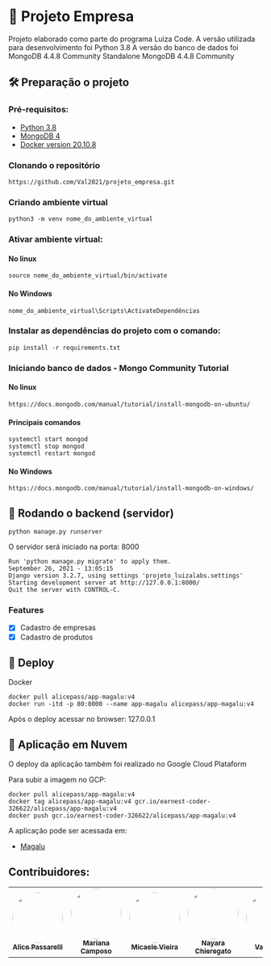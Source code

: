 # 🚀 Projeto Empresa

Projeto elaborado como parte do programa Luiza Code.
A versão utilizada para desenvolvimento foi Python 3.8
A versão do banco de dados foi MongoDB 4.4.8 Community Standalone
MongoDB 4.4.8 Community

## 🛠 Preparação o projeto
### Pré-requisitos:
- [Python 3.8](https://www.python.org/)
- [MongoDB 4](https://docs.mongodb.com/)
- [Docker version 20.10.8](https://www.docker.com/)

### Clonando o repositório
    https://github.com/Val2021/projeto_empresa.git
### Criando ambiente virtual
    python3 -m venv nome_do_ambiente_virtual

### Ativar ambiente virtual:
#### No linux
    source nome_do_ambiente_virtual/bin/activate
#### No Windows
    nome_do_ambiente_virtual\Scripts\ActivateDependências

### Instalar as dependências do projeto com o comando:
    pip install -r requirements.txt

### Iniciando banco de dados - Mongo Community Tutorial
#### No linux
    https://docs.mongodb.com/manual/tutorial/install-mongodb-on-ubuntu/
#### Principais comandos
    systemctl start mongod
    systemctl stop mongod
    systemctl restart mongod

#### No Windows
    https://docs.mongodb.com/manual/tutorial/install-mongodb-on-windows/

## 🎲 Rodando o backend (servidor)
    python manage.py runserver

O servidor será iniciado na porta: 8000

    Run 'python manage.py migrate' to apply them.
    September 26, 2021 - 13:05:15
    Django version 3.2.7, using settings 'projeto_luizalabs.settings'
    Starting development server at http://127.0.0.1:8000/
    Quit the server with CONTROL-C.

### Features
- [x] Cadastro de empresas
- [x] Cadastro de produtos

## 🚀 Deploy
Docker
 
    docker pull alicepass/app-magalu:v4
    docker run -itd -p 80:8000 --name app-magalu alicepass/app-magalu:v4
    
Após o deploy acessar no browser: 127.0.0.1


## 🚀 Aplicação em Nuvem
O deploy da aplicação também foi realizado no Google Cloud Plataform

Para subir a imagem no GCP:
 
    docker pull alicepass/app-magalu:v4
    docker tag alicepass/app-magalu:v4 gcr.io/earnest-coder-326622/alicepass/app-magalu:v4
    docker push gcr.io/earnest-coder-326622/alicepass/app-magalu:v4
    
A aplicação pode ser acessada em:
- [Magalu](http://35.222.91.178/)
    

## Contribuidores:
<table>
  <tr>
    <td align="center">
        <a href="https://github.com/alice-passarelli">
            <img style="border-radius: 50%;" src="https://avatars.githubusercontent.com/u/89952137?v=4" width="100px;" alt=""/>
            <br /><sub><b>Alice Passarelli</b></sub></a><br />
    </td>
    <td align="center">
        <a href="https://github.com/marianac-campos">
        <img style="border-radius: 50%;" src="https://avatars.githubusercontent.com/u/69722854?v=4" width="100px;" alt=""/>
        <br /><sub><b>Mariana Camposo</b></sub></a><br />
    </td>
    <td align="center">
        <a href="https://github.com/micaelevieira">
        <img style="border-radius: 50%;" src="https://avatars.githubusercontent.com/u/22177634?v=4" width="100px;" alt=""/>
        <br /><sub><b>Micaele Vieira</b></sub></a><br />
    </td>
    <td align="center">
        <a href="https://github.com/nayara06">
        <img style="border-radius: 50%;" src="https://avatars.githubusercontent.com/u/90937416?v=4" width="100px;" alt=""/>
        <br /><sub><b>Nayara Chieregato</b></sub></a><br />
    </td>
    <td align="center">
        <a href="https://github.com/Val2021">
        <img style="border-radius: 50%;" src="https://avatars.githubusercontent.com/u/63678413?v=4" width="100px;" alt=""/>
        <br /><sub><b>Val Araújo</b></sub></a><br />
    </td>
  </tr>
</table>
